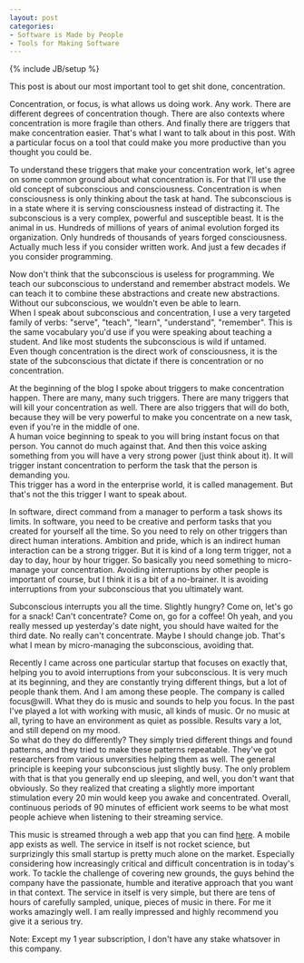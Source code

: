 ```yaml
---
layout: post
categories: 
- Software is Made by People
- Tools for Making Software
---
```

{% include JB/setup %}

This post is about our most important tool to get shit done, concentration.

Concentration, or focus, is what allows us doing work. Any work. There are different degrees of concentration though. There are also contexts where concentration is more fragile than others. And finally there are triggers that make concentration easier. That's what I want to talk about in this post. With a particular focus on a tool that could make you more productive than you thought you could be.

To understand these triggers that make your concentration work, let's agree on some common ground about what concentration is. For that I'll use the old concept of subconscious and consciousness. Concentration is when consciousness is only thinking about the task at hand. The subconscious is in a state where it is serving consciousness instead of distracting it. The subconscious is a very complex, powerful and susceptible beast. It is the animal in us. Hundreds of millions of years of animal evolution forged its organization. Only hundreds of thousands of years forged consciousness. Actually much less if you consider written work. And just a few decades if you consider programming.

Now don't think that the subconscious is useless for programming. We teach our subconscious to understand and remember abstract models. We can teach it to combine these abstractions and create new abstractions. Without our subconscious, we wouldn't even be able to learn.<br>
When I speak about subconscious and concentration, I use a very targeted family of verbs: "serve", "teach", "learn", "understand", "remember". This is the same vocabulary you'd use if you were speaking about teaching a student. And like most students the subconscious is wild if untamed.<br>
Even though concentration is the direct work of consciousness, it is the state of the subconscious that dictate if there is concentration or no concentration.

At the beginning of the blog I spoke about triggers to make concentration happen. There are many, many such triggers. There are many triggers that will kill your concentration as well. There are also triggers that will do both, because they will be very powerful to make you concentrate on a new task, even if you're in the middle of one.<br>
A human voice beginning to speak to you will bring instant focus on that person. You cannot do much against that. And then this voice asking something from you will have a very strong power (just think about it). It will trigger instant concentration to perform the task that the person is demanding you.<br>
This trigger has a word in the enterprise world, it is called management. But that's not the this trigger I want to speak about.

In software, direct command from a manager to perform a task shows its limits. In software, you need to be creative and perform tasks that you created for yourself all the time. So you need to rely on other triggers than direct human interations. Ambition and pride, which is an indirect human interaction can be a strong trigger. But it is kind of a long term trigger, not a day to day, hour by hour trigger. So basically you need something to micro-manage your concentration. Avoiding interruptions by other people is important of course, but I think it is a bit of a no-brainer. It is avoiding interruptions from your subconscious that you ultimately want.

Subconscious interrupts you all the time. Slightly hungry? Come on, let's go for a snack! Can't concentrate? Come on, go for a coffee! Oh yeah, and you really messed up yesterday's date night, you should have waited for the third date. No really can't concentrate. Maybe I should change job.
That's what I mean by micro-managing the subconscious, avoiding that.

Recently I came across one particular startup that focuses on exactly that, helping you to avoid interruptions from your subconscious. It is very much at its beginning, and they are constantly trying different things, but a lot of people thank them. And I am among these people. The company is called focus@will. What they do is music and sounds to help you focus. In the past I've played a lot with working with music, all kinds of music. Or no music at all, tyring to have an environment as quiet as possible. Results vary a lot, and still depend on my mood.<br>
So what do they do differently? They simply tried different things and found patterns, and they tried to make these patterns repeatable. They've got researchers from various unversities helping them as well. The general principle is keeping your subconscious just slightly busy. The only problem with that is that you generally end up sleeping, and well, you don't want that obviously. So they realized that creating a slightly more important stimulation every 20 min would keep you awake and concentrated. Overall, continuous periods of 90 minutes of efficient work seems to be what most people achieve when listening to their streaming service.

This music is streamed through a web app that you can find [here](https://www.focusatwill.com). A mobile app exists as well. The service in itself is not rocket science, but surprizingly this small startup is pretty much alone on the market. Especially considering how increasingly critical and difficult concentration is in today's work. To tackle the challenge of covering new grounds, the guys behind the company have the passionate, humble and iterative approach that you want in that context. The service in itself is very simple, but there are tens of hours of carefully sampled, unique, pieces of music in there. For me it works amazingly well. I am really impressed and highly recommend you give it a serious try.

Note: Except my 1 year subscription, I don't have any stake whatsover in this company.

